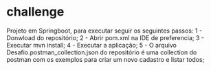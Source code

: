 # challenge

Projeto em Springboot, para executar seguir os seguintes passos:
1 - Donwload do repositório;
2 - Abrir pom.xml na IDE de preferencia;
3 - Executar mvn install;
4 - Executar a aplicação;
5 - O arquivo Desafio.postman_collection.json do repositório é uma collection do postman com os exemplos para criar um novo cadastro e listar todos;

